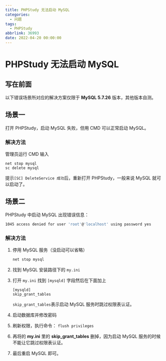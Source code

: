 ```yaml
---
title: PHPStudy 无法启动 MySQL
categories:
  - 问题
tags:
  - PHPStudy
abbrlink: 36993
date: 2022-04-20 00:00:00
---
```


# PHPStudy 无法启动 MySQL

## 写在前面

以下错误场景所对应的解决方案仅限于 **MySQL 5.7.26** 版本，其他版本自测。

## 场景一

打开 PHPStudy，启动 MySQL 失败，但用 CMD 可以正常启动 MySQL。

### 解决方法

管理员运行 CMD 输入

```
net stop mysql
sc delete mysql
```

提示`[SC] DeleteService 成功`后，重新打开 PHPStudy，一般来说 MySQL 就可以启动了。

## 场景二

PHPStudy 中启动 MySQL 出现错误信息：

```sh
1045 access denied for user 'root'@'localhost' using password yes
```

### 解决方法

1. 停用 MySQL 服务（没启动可以省略）

     ```sh
     net stop mysql
     ```

2. 找到 MySQL 安装路径下的 `my.ini`

3. 打开 `my.ini` 找到 `[mysqld]` 字段然后在下面加上 

     ```
     [mysqld]
     skip_grant_tables
     ```

     `skip_grant_tables`表示启动 MySQL 服务时跳过权限表认证。

4. 启动数据库并修改密码

5. 刷新权限，执行命令： `flush privileges`

6. 再将的 **my.ini** 里的 **skip_grant_tables** 删掉，因为启动 MySQL 服务的时候不能让它跳过权限表认证。

7. 最后重启 MySQL 即可。
